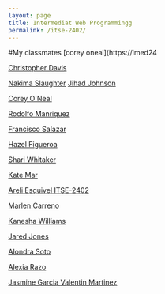 ```yaml
---
layout: page
title: Intermediat Web Programmingg
permalink: /itse-2402/
---
```




#My classmates
[corey oneal](https://imed24

[Christopher Davis ](https://3036154.github.io/)

[Nakima Slaughter](https://nuunuu0.github.io/_posts/2018-11-8-Hello-World-this-is-Nakima.md)
[Jihad Johnson](jihadj.github.io )

[Corey O'Neal](https://cohunnitshots.github.io/)

[Rodolfo Manriquez ](https://rodolfo02002.github.io/)

[Francisco Salazar ](https://francisco214.github.io/)

[Hazel Figueroa ](https://haazelv.github.io/)

[Shari Whitaker](shariwhitaker.github.io)

[Kate Mar](https://katemar19.github.io/)

[Areli Esquivel ITSE-2402](https://getsemani02.github.io/)

[Marlen Carreno](https://marlencarreno.github.io/)

[Kanesha Williams](https://kanesha00.github.io/)

[Jared Jones](http://jared0425.github.io/)

[Alondra Soto ](https://ookawaiitostoo.github.io/)

[Alexia Razo ](https://alexia2402.github.io/)

[Jasmine Garcia ](jazm1ne.github.io)
[Valentin Martinez ](https://valentin430.github.io/)
